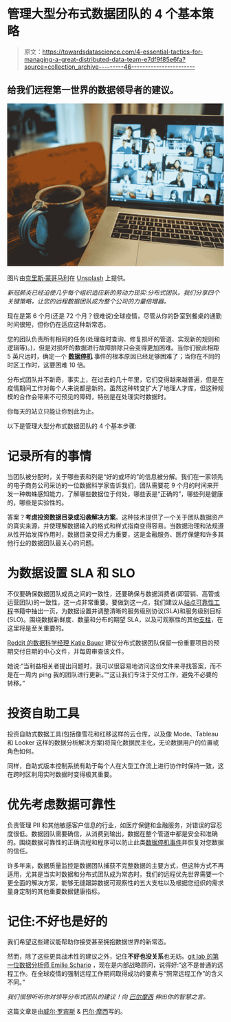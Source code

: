 # 管理大型分布式数据团队的 4 个基本策略

> 原文：<https://towardsdatascience.com/4-essential-tactics-for-managing-a-great-distributed-data-team-e7df9f85e6fa?source=collection_archive---------46----------------------->

## 给我们远程第一世界的数据领导者的建议。

![](img/bfc1976611009ce0557d0730c695bda4.png)

图片由[克里斯·蒙哥马利](https://unsplash.com/photos/smgTvepind4)在 [Unsplash](http://unsplash.com) 上提供。

*新冠肺炎已经迫使几乎每个组织适应新的劳动力现实:分布式团队。我们分享四个关键策略，让您的远程数据团队成为整个公司的力量倍增器。*

现在是第 6 个月(还是 72 个月？很难说)全球疫情，尽管从你的卧室到餐桌的通勤时间很短，但你仍在适应这种新常态。

您的团队负责所有相同的任务(处理临时查询、修复损坏的管道、实现新的规则和逻辑等)。)，但是对损坏的数据进行故障排除只会变得更加困难。当你们彼此相距 5 英尺远时，确定一个 [**数据停机**](https://www.montecarlodata.com/the-rise-of-data-downtime/) 事件的根本原因已经足够困难了；当你在不同的时区工作时，这要困难 10 倍。

分布式团队并不新奇，事实上，在过去的几十年里，它们变得越来越普遍，但是在疫情期间工作对每个人来说都是新的。虽然这种转变扩大了地理人才库，但这种规模的合作会带来不可预见的障碍，特别是在处理实时数据时。

你每天的站立只能让你到此为止。

以下是管理大型分布式数据团队的 4 个基本步骤:

# 记录所有的事情

当团队被分配时，关于哪些表和列是“好的或坏的”的信息被分解。我们在一家领先的电子商务公司采访的一位数据科学家告诉我们，团队需要花 9 个月的时间来开发一种蜘蛛感知能力，了解哪些数据位于何处，哪些表是“正确的”，哪些列是健康的，哪些是实验性的。

答案？**考虑投资数据目录或沿袭解决方案**。这种技术提供了一个关于团队数据资产的真实来源，并使理解数据输入的格式和样式指南变得容易。当数据治理和法规遵从性开始发挥作用时，数据目录变得尤为重要，这是金融服务、医疗保健和许多其他行业的数据团队最关心的问题。

# 为数据设置 SLA 和 SLO

不仅要确保数据团队成员之间的一致性，还要确保与数据消费者(即营销、高管或运营团队)的一致性，这一点非常重要。要做到这一点，我们建议从[站点可靠性工程](https://landing.google.com/sre/)书籍中抽出一页，为数据设置并调整清晰的服务级别协议(SLA)和服务级别目标(SLO)。围绕数据新鲜度、数量和分布的期望 SLA，以及可观察性的其他[支柱](https://www.montecarlodata.com/what-is-data-observability/)，在这里将是至关重要的。

[Reddit 的数据科学经理 Katie Bauer](https://www.linkedin.com/in/mkatiebauer) 建议分布式数据团队保留一份重要项目的预期交付日期的中心文件，并每周审查该文件。

她说:“当利益相关者提出问题时，我可以很容易地访问这份文件来寻找答案，而不是在一周内 ping 我的团队进行更新。”“这让我们专注于交付工作，避免不必要的转移。”

# 投资自助工具

投资自助式数据工具(包括像雪花和红移这样的云仓库，以及像 Mode、Tableau 和 Looker 这样的数据分析解决方案)将简化数据民主化，无论数据用户的位置或角色如何。

同样，自助式版本控制系统有助于每个人在大型工作流上进行协作时保持一致，这在跨时区利用实时数据时变得极其重要。

# 优先考虑数据可靠性

负责管理 PII 和其他敏感客户信息的行业，如医疗保健和金融服务，对错误的容忍度很低。数据团队需要确信，从消费到输出，数据在整个管道中都是安全和准确的。围绕数据可靠性的正确流程和程序可以防止此类[数据停机事件](https://www.montecarlodata.com/the-rise-of-data-downtime/)并恢复对您数据的信任。

许多年来，数据质量监控是数据团队捕获不完整数据的主要方式，但这种方式不再适用，尤其是当实时数据和分布式团队成为常态时。我们的远程优先世界需要一个更全面的解决方案，能够无缝跟踪数据可观察性的五大支柱以及根据您组织的需求量身定制的其他重要数据健康指标。

# 记住:不好也是好的

我们希望这些建议能帮助你接受甚至拥抱数据世界的新常态。

然而，除了这些更具战术性的建议之外，记住**不好也没关系**也无妨。[git lab 的第一位数据分析师 Emilie Schario](https://www.linkedin.com/in/emilieschario) ，现在是内部战略顾问，说得好:“这不是普通的远程工作。在全球疫情的强制远程工作期间取得成功的要素与“照常远程工作”的含义不同。”

*我们很想听听你对领导分布式团队的建议！向* [*巴尔摩西*](https://www.linkedin.com/in/barrmoses) *伸出你的智慧之言。*

这篇文章是由[威尔·罗宾斯](https://www.linkedin.com/in/will-robins/) & [巴尔·摩西](https://www.linkedin.com/in/barrmoses/)写的。